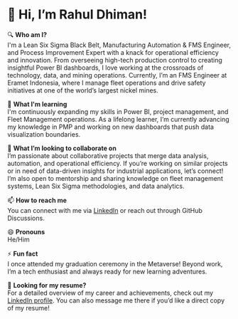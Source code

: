 # 👋 Hi, I’m Rahul Dhiman!

🔍 **Who am I?**  
I'm a Lean Six Sigma Black Belt, Manufacturing Automation & FMS Engineer, and Process Improvement Expert with a knack for operational efficiency and innovation. From overseeing high-tech production control to creating insightful Power BI dashboards, I love working at the crossroads of technology, data, and mining operations. Currently, I’m an FMS Engineer at Eramet Indonesia, where I manage fleet operations and drive safety initiatives at one of the world’s largest nickel mines.

🌱 **What I'm learning**  
I'm continuously expanding my skills in Power BI, project management, and Fleet Management operations. As a lifelong learner, I’m currently advancing my knowledge in PMP and working on new dashboards that push data visualization boundaries.

🤝 **What I’m looking to collaborate on**  
I’m passionate about collaborative projects that merge data analysis, automation, and operational efficiency. If you’re working on similar projects or in need of data-driven insights for industrial applications, let’s connect! I’m also open to mentorship and sharing knowledge on fleet management systems, Lean Six Sigma methodologies, and data analytics.

📫 **How to reach me**  
You can connect with me via [LinkedIn](https://www.linkedin.com/in/rahul-dhiman2024/) or reach out through GitHub Discussions. 

😄 **Pronouns**  
He/Him

⚡ **Fun fact**  
I once attended my graduation ceremony in the Metaverse! Beyond work, I’m a tech enthusiast and always ready for new learning adventures.

💼 **Looking for my resume?**  
For a detailed overview of my career and achievements, check out my [LinkedIn profile](https://www.linkedin.com/in/rahul-dhiman2024/). You can also message me there if you’d like a direct copy of my resume!


<!---
Lucky0000123/Lucky0000123 is a ✨ special ✨ repository because its `README.md` (this file) appears on your GitHub profile.
You can click the Preview link to take a look at your changes.
--->
